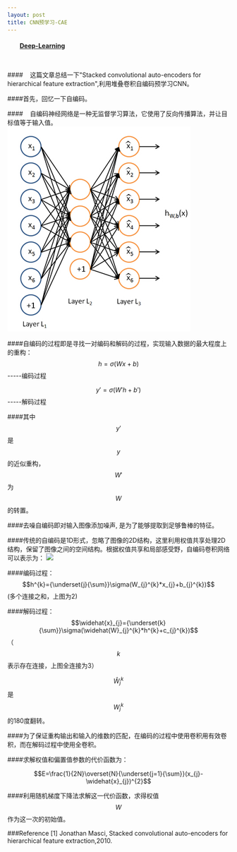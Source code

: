 ```yaml
---
layout: post
title: CNN预学习-CAE
---
```

<table align="left">
    <h4 style="text-indent: 2em;"><a href= "../index.html">Deep-Learning</a></h4>
</table>

####&nbsp;&nbsp;&nbsp;&nbsp;这篇文章总结一下"Stacked convolutional auto-encoders for hierarchical feature extraction",利用堆叠卷积自编码预学习CNN。

####首先，回忆一下自编码。

####&nbsp;&nbsp;&nbsp;&nbsp;自编码神经网络是一种无监督学习算法，它使用了反向传播算法，并让目标值等于输入值。    
![hdsj](../images/CAE-1.jpg)

####自编码的过程即是寻找一对编码和解码的过程，实现输入数据的最大程度上的重构：     
$$
h=\sigma (Wx+b)
$$-----编码过程    
       
$$y'=\sigma (W'h+b')$$-----解码过程    
    
####其中$$y'$$是$$y$$的近似重构，$$W'$$为$$W$$的转置。

####去噪自编码即对输入图像添加噪声, 是为了能够提取到足够鲁棒的特征。

####传统的自编码是1D形式，忽略了图像的2D结构，这里利用权值共享处理2D结构，保留了图像之间的空间结构。根据权值共享和局部感受野，自编码卷积网络可以表示为：
![](../images/CAE-2.jpg)

####编码过程：$$h^{k}={\underset{j}{\sum}}\sigma(W_{j}^{k}*x_{j}+b_{j}^{k})$$    (多个连接之和，上图为2)

####解码过程： $$\widehat{x}_{j}={\underset{k}{\sum}}\sigma(\widehat{W}_{j}^{k}*h^{k}+c_{j}^{k})$$    （$$k$$表示存在连接，上图全连接为3）
 
$$\widehat{W}_{j}^{k}$$是$$W_{j}^{k}$$的180度翻转。

####为了保证重构输出和输入的维数的匹配，在编码的过程中使用卷积用有效卷积，而在解码过程中使用全卷积。

####求解权值和偏置值参数的代价函数为：

$$E=\frac{1}{2N}\overset{N}{\underset{j=1}{\sum}}(x_{j}-\widehat{x}_{j})^{2}$$

####利用随机梯度下降法求解这一代价函数，求得权值$$W$$作为这一次的初始值。

###Reference
[1] Jonathan Masci, Stacked convolutional auto-encoders for hierarchical feature extraction,2010.